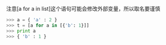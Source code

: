 注意[a for a in list]这个语句可能会修改外部变量，所以取名要谨慎
```python
>>> a = { 'a' : 2 }
>>> t = [a for a in [{'b': 1}]]
>>> print a
>>> { 'b' : 1 }
```
